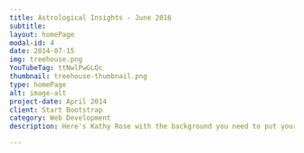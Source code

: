 ```yaml
---
title: Astrological Insights - June 2016
subtitle: 
layout: homePage
modal-id: 4
date: 2014-07-15
img: treehouse.png
YouTubeTag: ttNwlPwGLQc
thumbnail: treehouse-thumbnail.png
type: homePage
alt: image-alt
project-date: April 2014
client: Start Bootstrap
category: Web Development
description: Here's Kathy Rose with the background you need to put your needs into focus.

---
```

